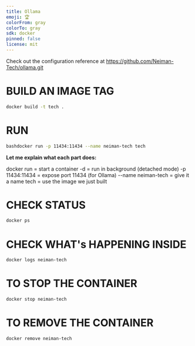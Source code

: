 ```yaml
---
title: Ollama
emoji: 🏆
colorFrom: gray
colorTo: gray
sdk: docker
pinned: false
license: mit
---
```


Check out the configuration reference at https://github.com/Neiman-Tech/ollama.git


# BUILD AN IMAGE TAG
```sh
docker build -t tech .
```
# RUN
```bash
bashdocker run -p 11434:11434 --name neiman-tech tech
```
**Let me explain what each part does:**

docker run = start a container
-d = run in background (detached mode)
-p 11434:11434 = expose port 11434 (for Ollama)
--name neiman-tech = give it a name
  tech = use the image we just built


# CHECK STATUS

```sh
docker ps
```
# CHECK WHAT's HAPPENING INSIDE 
```sh
docker logs neiman-tech
```

# TO STOP THE CONTAINER 

```sh
docker stop neiman-tech 

```

# TO REMOVE THE CONTAINER 

```sh
docker remove neiman-tech 

```